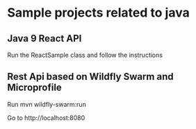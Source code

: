 # Sample projects related to java

## Java 9 React API 

Run the ReactSample class and follow the instructions

## Rest Api based on Wildfly Swarm and Microprofile
Run mvn wildfly-swarm:run

Go to http://localhost:8080

